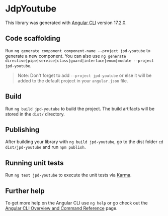 # JdpYoutube

This library was generated with [Angular CLI](https://github.com/angular/angular-cli) version 17.2.0.

## Code scaffolding

Run `ng generate component component-name --project jpd-youtube` to generate a new component. You can also use `ng generate directive|pipe|service|class|guard|interface|enum|module --project jpd-youtube`.
> Note: Don't forget to add `--project jpd-youtube` or else it will be added to the default project in your `angular.json` file. 

## Build

Run `ng build jpd-youtube` to build the project. The build artifacts will be stored in the `dist/` directory.

## Publishing

After building your library with `ng build jpd-youtube`, go to the dist folder `cd dist/jpd-youtube` and run `npm publish`.

## Running unit tests

Run `ng test jpd-youtube` to execute the unit tests via [Karma](https://karma-runner.github.io).

## Further help

To get more help on the Angular CLI use `ng help` or go check out the [Angular CLI Overview and Command Reference](https://angular.io/cli) page.
